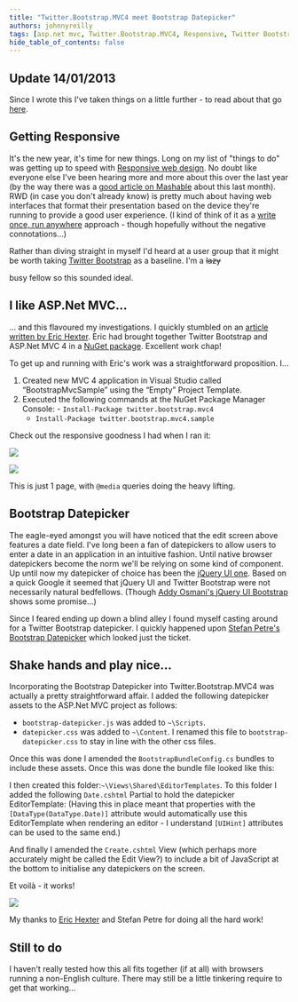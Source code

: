 ```yaml
---
title: "Twitter.Bootstrap.MVC4 meet Bootstrap Datepicker"
authors: johnnyreilly
tags: [asp.net mvc, Twitter.Bootstrap.MVC4, Responsive, Twitter Bootstrap, Bootstrap Datepicker]
hide_table_of_contents: false
---
```

## Update 14/01/2013

 Since I wrote this I've taken things on a little further - to read about that go [here](http://icanmakethiswork.blogspot.co.uk/2013/01/twitterbootstrapmvc4-meet-bootstrap_14.html).

## Getting Responsive

It's the new year, it's time for new things. Long on my list of "things to do" was getting up to speed with [Responsive web design](http://en.wikipedia.org/wiki/Responsive_web_design). No doubt like everyone else I've been hearing more and more about this over the last year (by the way there was a [good article on Mashable](http://mashable.com/2012/12/11/responsive-web-design/) about this last month). RWD (in case you don't already know) is pretty much about having web interfaces that format their presentation based on the device they're running to provide a good user experience. (I kind of think of it as a [write once, run anywhere](http://en.wikipedia.org/wiki/Write_once,_run_anywhere) approach - though hopefully without the negative connotations...)

Rather than diving straight in myself I'd heard at a user group that it might be worth taking [Twitter Bootstrap](http://twitter.github.com/bootstrap/) as a baseline. I'm a <strike>lazy</strike>

 busy fellow so this sounded ideal.

## I like ASP.Net MVC...

... and this flavoured my investigations. I quickly stumbled on an [article written by Eric Hexter](http://lostechies.com/erichexter/2012/11/20/twitter-bootstrap-mvc4-the-template-nuget-package-for-asp-net-mvc4-projects/ ). Eric had brought together Twitter Bootstrap and ASP.Net MVC 4 in a [NuGet package](http://nuget.org/packages/twitter.bootstrap.mvc4). Excellent work chap!

To get up and running with Eric's work was a straightforward proposition. I...

1. Created new MVC 4 application in Visual Studio called “BootstrapMvcSample” using the “Empty” Project Template.
2. Executed the following commands at the NuGet Package Manager Console: - `Install-Package twitter.bootstrap.mvc4`
    - `Install-Package twitter.bootstrap.mvc4.sample`

    




Check out the responsive goodness I had when I ran it:

![](http://4.bp.blogspot.com/-2ytMlGLGRpo/UO1mqfi7yQI/AAAAAAAAAYs/RRuVGbr8nAg/s400/TwitterBootstrapFullSize.png)

![](http://3.bp.blogspot.com/-780OCEuXoLw/UO1maRJ-CZI/AAAAAAAAAYg/chBHgYMAIJk/s400/TwitterBootstrapTitchyTiny.png)

This is just 1 page, with `@media` queries doing the heavy lifting.

## Bootstrap Datepicker

The eagle-eyed amongst you will have noticed that the edit screen above features a date field. I've long been a fan of datepickers to allow users to enter a date in an application in an intuitive fashion. Until native browser datepickers become the norm we'll be relying on some kind of component. Up until now my datepicker of choice has been the [jQuery UI one](http://jqueryui.com/datepicker/). Based on a quick Google it seemed that jQuery UI and Twitter Bootstrap were not necessarily natural bedfellows. (Though [Addy Osmani's jQuery UI Bootstrap](http://addyosmani.github.com/jquery-ui-bootstrap/) shows some promise...)

Since I feared ending up down a blind alley I found myself casting around for a Twitter Bootstrap datepicker. I quickly happened upon [Stefan Petre's Bootstrap Datepicker](http://www.eyecon.ro/bootstrap-datepicker/) which looked just the ticket.

## Shake hands and play nice...

Incorporating the Bootstrap Datepicker into Twitter.Bootstrap.MVC4 was actually a pretty straightforward affair. I added the following datepicker assets to the ASP.Net MVC project as follows:

- `bootstrap-datepicker.js` was added to `~\Scripts`.
- `datepicker.css` was added to `~\Content`. I renamed this file to `bootstrap-datepicker.css` to stay in line with the other css files.



Once this was done I amended the `BootstrapBundleConfig.cs` bundles to include these assets. Once this was done the bundle file looked like this:

<script src="https://gist.github.com/4529746.js?file=BootstrapBundleConfig.cs"></script>

I then created this folder:`~\Views\Shared\EditorTemplates`. To this folder I added the following `Date.cshtml` Partial to hold the datepicker EditorTemplate: (Having this in place meant that properties with the `[DataType(DataType.Date)]` attribute would automatically use this EditorTemplate when rendering an editor - I understand `[UIHint]` attributes can be used to the same end.)

<script src="https://gist.github.com/4529746.js?file=Date.cshtml"></script>

And finally I amended the `Create.cshtml` View (which perhaps more accurately might be called the Edit View?) to include a bit of JavaScript at the bottom to initialise any datepickers on the screen.

<script src="https://gist.github.com/4529746.js?file=Create.cshtml"></script>

Et voilà - it works!

![](http://4.bp.blogspot.com/-_SfaYN2dfuk/UO2JmrqO_gI/AAAAAAAAAZA/Y904hmwcqaI/s400/TwitterBootstrapDatepicker.png)

My thanks to [Eric Hexter](https://twitter.com/ehexter) and Stefan Petre for doing all the hard work!

## Still to do

I haven't really tested how this all fits together (if at all) with browsers running a non-English culture. There may still be a little tinkering require to get that working...


